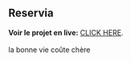 <h2>Reservia</h2>

**Voir le projet en live:** [CLICK HERE](https://kakeu.github.io/AnthonyBrinig_2_26052021/).<br><br>
la  bonne vie coûte chère 
